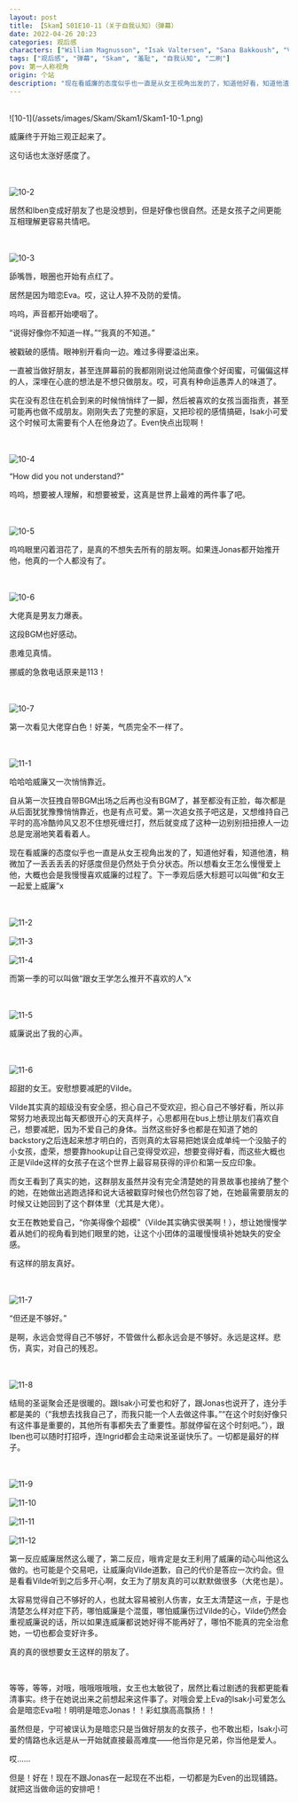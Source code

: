 ```yaml
---
layout: post
title: 【Skam】S01E10-11（关于自我认知）（弹幕）
date: 2022-04-26 20:23
categories: 观后感
characters: ["William Magnusson", "Isak Valtersen", "Sana Bakkoush", "Vilde Hellerud Lien"]
tags: ["观后感", "弹幕", "Skam", "羞耻", "自我认知", "二刷"]
pov: 第一人称视角
origin: 个站
description: "现在看威廉的态度似乎也一直是从女王视角出发的了，知道他好看，知道他渣，稍微加了一丢丢丢丢的好感度但是仍然处于负分状态。所以想看女王怎么慢慢爱上他，大概也会是我慢慢喜欢威廉的过程了。下一季观后感大标题可以叫做“和女王一起爱上威廉”。<br>而第一季的可以叫做“跟女王学怎么推开不喜欢的人”。"
---
```


<br>
![10-1](/assets/images/Skam/Skam1/Skam1-10-1.png)
<br>

威廉终于开始三观正起来了。

这句话也太涨好感度了。

<br><br>
![10-2](/assets/images/Skam/Skam1/Skam1-10-2.png)
<br>

居然和Iben变成好朋友了也是没想到，但是好像也很自然。还是女孩子之间更能互相理解更容易共情吧。

<br><br>
![10-3](/assets/images/Skam/Skam1/Skam1-10-3.png)
<br>

舔嘴唇，眼圈也开始有点红了。

居然是因为暗恋Eva。哎，这让人猝不及防的爱情。

呜呜，声音都开始哽咽了。

“说得好像你不知道一样。”“我真的不知道。”

被戳破的感情。眼神别开看向一边。难过多得要溢出来。

一直被当做好朋友，甚至连屏幕前的我都刚刚说过他简直像个好闺蜜，可偏偏这样的人，深埋在心底的想法是不想只做朋友。哎，可真有种命运愚弄人的味道了。

实在没有忍住在机会到来的时候悄悄绊了一脚，然后被喜欢的女孩当面指责，甚至可能再也做不成朋友。刚刚失去了完整的家庭，又把珍视的感情搞砸，Isak小可爱这个时候可太需要有个人在他身边了。Even快点出现啊！

<br><br>
![10-4](/assets/images/Skam/Skam1/Skam1-10-4.png)
<br>

“How did you not understand?”

呜呜，想要被人理解，和想要被爱，这真是世界上最难的两件事了吧。

<br><br>
![10-5](/assets/images/Skam/Skam1/Skam1-10-5.png)
<br>

呜呜眼里闪着泪花了，是真的不想失去所有的朋友啊。如果连Jonas都开始推开他，他真的一个人都没有了。

<br><br>
![10-6](/assets/images/Skam/Skam1/Skam1-10-6.png)
<br>

大佬真是男友力爆表。

这段BGM也好感动。

患难见真情。

挪威的急救电话原来是113！

<br><br>
![10-7](/assets/images/Skam/Skam1/Skam1-10-7.png)
<br>

第一次看见大佬穿白色！好美，气质完全不一样了。

<br><br>
![11-1](/assets/images/Skam/Skam1/Skam1-11-1.png)
<br>

哈哈哈威廉又一次悄悄靠近。

自从第一次狂拽自带BGM出场之后再也没有BGM了，甚至都没有正脸，每次都是从后面犹犹豫豫悄悄靠近，也是有点可爱。第一次追女孩子吧这是，又想维持自己平时的高冷酷帅风又忍不住想死缠烂打，然后就变成了这种一边别别扭扭撩人一边总是宠溺地笑着看着人。

现在看威廉的态度似乎也一直是从女王视角出发的了，知道他好看，知道他渣，稍微加了一丢丢丢丢的好感度但是仍然处于负分状态。所以想看女王怎么慢慢爱上他，大概也会是我慢慢喜欢威廉的过程了。下一季观后感大标题可以叫做“和女王一起爱上威廉”x

<br><br>
![11-2](/assets/images/Skam/Skam1/Skam1-11-2.png)
<br><br>
![11-3](/assets/images/Skam/Skam1/Skam1-11-3.png)
<br><br>
![11-4](/assets/images/Skam/Skam1/Skam1-11-4.png)
<br>

而第一季的可以叫做“跟女王学怎么推开不喜欢的人”x

<br><br>
![11-5](/assets/images/Skam/Skam1/Skam1-11-5.png)
<br>

威廉说出了我的心声。

<br><br>
![11-6](/assets/images/Skam/Skam1/Skam1-11-6.png)
<br>

超甜的女王。安慰想要减肥的Vilde。

Vilde其实真的超级没有安全感，担心自己不受欢迎，担心自己不够好看，所以非常努力地表现出每天都很开心的天真样子，心思都用在bus上想让朋友们喜欢自己，想要减肥，因为不爱自己的身体。当然这些好多也都是在知道了她的backstory之后连起来想才明白的，否则真的太容易把她误会成单纯一个没脑子的小女孩，虚荣，想要靠hookup让自己变得受欢迎，想要变得好看，而这些大概也正是Vilde这样的女孩子在这个世界上最容易获得的评价和第一反应印象。

而女王看到了真实的她，这群朋友虽然并没有完全清楚她的背景故事也接纳了整个的她，在她做出逃跑选择和说大话被戳穿时候也仍然包容了她，在她最需要朋友的时候又让她回到了这个群体里（尤其是大佬）。

女王在教她爱自己，“你美得像个超模”（Vilde其实确实很美啊！），想让她慢慢学着从她们的视角看到她们眼里的她，让这个小团体的温暖慢慢填补她缺失的安全感。

有这样的朋友真好。

<br><br>
![11-7](/assets/images/Skam/Skam1/Skam1-11-7.png)
<br>

“但还是不够好。”

是啊，永远会觉得自己不够好，不管做什么都永远会是不够好。永远是这样。悲伤，真实，对自己的残忍。

<br><br>
![11-8](/assets/images/Skam/Skam1/Skam1-11-8.png)
<br>

结局的圣诞聚会还是很暖的。跟Isak小可爱也和好了，跟Jonas也说开了，连分手都是美的（“我想去找我自己了，而我只能一个人去做这件事。”“在这个时刻好像只有这件事是重要的，其他所有事都失去了重要性。那就停留在这个时刻吧。”），跟Iben也可以随时打招呼，连Ingrid都会主动来说圣诞快乐了。一切都是最好的样子。

<br><br>
![11-9](/assets/images/Skam/Skam1/Skam1-11-9.png)
<br><br>
![11-10](/assets/images/Skam/Skam1/Skam1-11-10.png)
<br><br>
![11-11](/assets/images/Skam/Skam1/Skam1-11-11.png)
<br><br>
![11-12](/assets/images/Skam/Skam1/Skam1-11-12.png)
<br>

第一反应威廉居然这么暖了，第二反应，哦肯定是女王利用了威廉的动心叫他这么做的。也可能是个交易吧，让威廉向Vilde道歉，自己的代价是答应一次约会。但是看看Vilde听到之后多开心啊，女王为了朋友真的可以默默做很多（大佬也是）。

太容易觉得自己不够好的人，也就太容易被别人伤害，女王太清楚这一点，于是也清楚怎么样对症下药，哪怕威廉是个混蛋，哪怕威廉伤过Vilde的心，Vilde仍然会重视威廉说的话，所以如果连威廉都说她好得不能再好了，哪怕不能真的完全治愈她，一切也都会变好许多。

真的真的很想要女王这样的朋友了。

<br>

等等，等等，对哦，哦哦哦哦哦，女王也太敏锐了，居然比看过剧透的我都更能看清事实。终于在她说出来之前想起来这件事了。对哦会爱上Eva的Isak小可爱怎么会是暗恋Eva啦！明明是暗恋Jonas！！彩虹旗高高飘扬！！

虽然但是，宁可被误认为是暗恋只是当做好朋友的女孩子，也不敢出柜，Isak小可爱的情路也永远是从一开始就直接最高难度——他当你是兄弟，你当他是爱人。

哎……

但是！好在！现在不跟Jonas在一起现在不出柜，一切都是为Even的出现铺路。就把这当做命运的安排吧！
